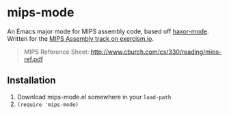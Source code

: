 # mips-mode

An Emacs major mode for MIPS assembly code, based off [haxor-mode]. Written
for the [MIPS Assembly track on exercism.io](http://exercism.io/languages/mips).

> MIPS Reference Sheet: http://www.cburch.com/cs/330/reading/mips-ref.pdf

## Installation

1. Download mips-mode.el somewhere in your `load-path`
2. `(require 'mips-mode)`


[haxor-mode]: https://github.com/krzysztof-magosa/haxor-mode

